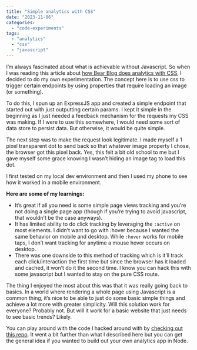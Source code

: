 ```yaml
---
title: "Simple analytics with CSS"
date: "2023-11-06"
categories: 
  - "code-experiments"
tags: 
  - "analytics"
  - "css"
  - "javascript"
---
```


I’m always fascinated about what is achievable without Javascript. So when I was reading this article about [how Bear Blog does analytics with CSS](https://herman.bearblog.dev/how-bear-does-analytics-with-css/), I decided to do my own experimentation. The concept here is to use css to trigger certain endpoints by using properties that require loading an image (or something).

To do this, I spun up an ExpressJS app and created a simple endpoint that started out with just outputting certain params. I kept it simple in the beginning as I just needed a feedback mechanism for the requests my CSS was making. If I were to use this somewhere, I would need some sort of data store to persist data. But otherwise, it would be quite simple.

The next step was to make the request look legitimate. I made myself a 1 pixel transparent dot to send back so that whatever image property I chose, the browser got this pixel back. Yes, this felt a bit old school to me but I gave myself some grace knowing I wasn’t hiding an image tag to load this dot.

I first tested on my local dev environment and then I used my phone to see how it worked in a mobile environment.

**Here are some of my learnings:**

- It’s great if all you need is some simple page views tracking and you’re not doing a single page app (though if you’re trying to avoid javascript, that wouldn’t be the case anyways).
- It has limited ability to do click tracking by leveraging the `:active` on most elements. I didn’t want to go with :hover because I wanted the same behavior on mobile and desktop. While `:hover` works for mobile taps, I don’t want tracking for anytime a mouse hover occurs on desktop.
- There was one downside to this method of tracking which is it’ll track each click/interaction the first time but since the browser has it loaded and cached, it won’t do it the second time. I know you can hack this with some javascript but I wanted to stay on the pure CSS route.

The thing I enjoyed the most about this was that it was really going back to basics. In a world where rendering a whole page using Javascript is a common thing, it’s nice to be able to just do some basic simple things and achieve a lot more with greater simplicity. Will this solution work for everyone? Probably not. But will it work for a basic website that just needs to see basic trends? Likely.

You can play around with the code I hacked around with by [checking out this repo](https://github.com/stephanie-gredell/css-analytics). It went a bit further than what I described here but you can get the general idea if you wanted to build out your own analytics app in Node.
